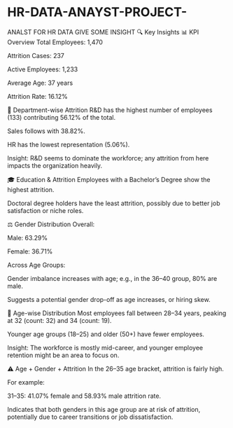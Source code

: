 # HR-DATA-ANAYST-PROJECT-
ANALST FOR HR DATA GIVE SOME INSIGHT 
🔍 Key Insights
📊 KPI Overview
Total Employees: 1,470

Attrition Cases: 237

Active Employees: 1,233

Average Age: 37 years

Attrition Rate: 16.12%

🏢 Department-wise Attrition
R&D has the highest number of employees (133) contributing 56.12% of the total.

Sales follows with 38.82%.

HR has the lowest representation (5.06%).

Insight: R&D seems to dominate the workforce; any attrition from here impacts the organization heavily.

🎓 Education & Attrition
Employees with a Bachelor’s Degree show the highest attrition.

Doctoral degree holders have the least attrition, possibly due to better job satisfaction or niche roles.

⚖️ Gender Distribution
Overall:

Male: 63.29%

Female: 36.71%

Across Age Groups:

Gender imbalance increases with age; e.g., in the 36–40 group, 80% are male.

Suggests a potential gender drop-off as age increases, or hiring skew.

👶 Age-wise Distribution
Most employees fall between 28–34 years, peaking at 32 (count: 32) and 34 (count: 19).

Younger age groups (18–25) and older (50+) have fewer employees.

Insight: The workforce is mostly mid-career, and younger employee retention might be an area to focus on.

⚠️ Age + Gender + Attrition
In the 26–35 age bracket, attrition is fairly high.

For example:

31–35: 41.07% female and 58.93% male attrition rate.

Indicates that both genders in this age group are at risk of attrition, potentially due to career transitions or job dissatisfaction.
